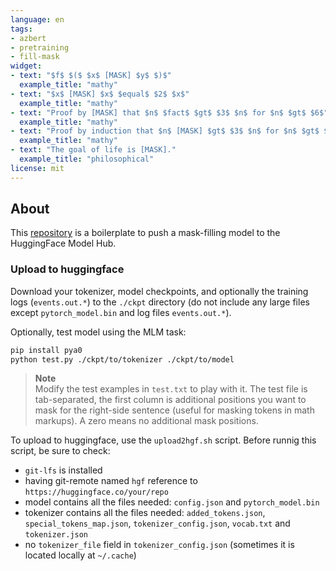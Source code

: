 ```yaml
---
language: en
tags:
- azbert
- pretraining
- fill-mask
widget:
- text: "$f$ $($ $x$ [MASK] $y$ $)$"
  example_title: "mathy"
- text: "$x$ [MASK] $x$ $equal$ $2$ $x$"
  example_title: "mathy"
- text: "Proof by [MASK] that $n$ $fact$ $gt$ $3$ $n$ for $n$ $gt$ $6$"
  example_title: "mathy"
- text: "Proof by induction that $n$ [MASK] $gt$ $3$ $n$ for $n$ $gt$ $6$"
  example_title: "mathy"
- text: "The goal of life is [MASK]."
  example_title: "philosophical"
license: mit
---
```


## About
This [repository](https://github.com/approach0/azbert) is a boilerplate to push a mask-filling model to the HuggingFace Model Hub.

### Upload to huggingface
Download your tokenizer, model checkpoints, and optionally the training logs (`events.out.*`) to the `./ckpt` directory (do not include any large files except `pytorch_model.bin` and log files `events.out.*`).

Optionally, test model using the MLM task:
```sh
pip install pya0
python test.py ./ckpt/to/tokenizer ./ckpt/to/model
```
> **Note**  
> Modify the test examples in `test.txt` to play with it.
> The test file is tab-separated, the first column is additional positions you want to mask for the right-side sentence (useful for masking tokens in math markups).
> A zero means no additional mask positions.

To upload to huggingface, use the `upload2hgf.sh` script.
Before runnig this script, be sure to check:
* `git-lfs` is installed
* having git-remote named `hgf` reference to `https://huggingface.co/your/repo`
* model contains all the files needed: `config.json` and `pytorch_model.bin`
* tokenizer contains all the files needed: `added_tokens.json`, `special_tokens_map.json`, `tokenizer_config.json`, `vocab.txt` and `tokenizer.json`
* no `tokenizer_file` field in `tokenizer_config.json` (sometimes it is located locally at `~/.cache`)
